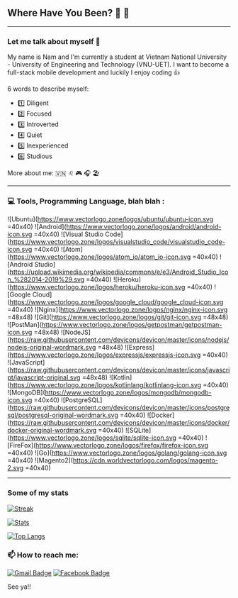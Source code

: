 ## Where Have You Been? :rofl: :rofl:
---
### Let me talk about myself :love_you_gesture:
My name is Nam and I'm currently a student at Vietnam National University - University of Engineering and Technology (VNU-UET). I want to become a full-stack mobile development and luckily I enjoy coding :+1:

6 words to describe myself:
- :one: Diligent
- :two: Focused
- :three: Introverted
- :four: Quiet
- :five: Inexperienced
- :six: Studious

More about me:
:vietnam: :leo: :video_game: :headphones: :beach_umbrella:

---
### :computer: Tools, Programming Language, blah blah :
![Ubuntu](https://www.vectorlogo.zone/logos/ubuntu/ubuntu-icon.svg =40x40)
![Android](https://www.vectorlogo.zone/logos/android/android-icon.svg =40x40)
![Visual Studio Code](https://www.vectorlogo.zone/logos/visualstudio_code/visualstudio_code-icon.svg =40x40)
![Atom](https://www.vectorlogo.zone/logos/atom_io/atom_io-icon.svg =40x40)
![Android Studio](https://upload.wikimedia.org/wikipedia/commons/e/e3/Android_Studio_Icon_%282014-2019%29.svg =40x40)
![Heroku](https://www.vectorlogo.zone/logos/heroku/heroku-icon.svg =40x40)
![Google Cloud](https://www.vectorlogo.zone/logos/google_cloud/google_cloud-icon.svg =40x40)
![Nginx](https://www.vectorlogo.zone/logos/nginx/nginx-icon.svg =48x48)
![Git](https://www.vectorlogo.zone/logos/git/git-icon.svg =48x48)
![PostMan](https://www.vectorlogo.zone/logos/getpostman/getpostman-icon.svg =48x48)
![NodeJS](https://raw.githubusercontent.com/devicons/devicon/master/icons/nodejs/nodejs-original-wordmark.svg =48x48)
![Express](https://www.vectorlogo.zone/logos/expressjs/expressjs-icon.svg =40x40)
![JavaScript](https://raw.githubusercontent.com/devicons/devicon/master/icons/javascript/javascript-original.svg =48x48)
![Kotlin](https://www.vectorlogo.zone/logos/kotlinlang/kotlinlang-icon.svg =40x40)
![MongoDB](https://www.vectorlogo.zone/logos/mongodb/mongodb-icon.svg =40x40)
![PostgreSQL](https://raw.githubusercontent.com/devicons/devicon/master/icons/postgresql/postgresql-original-wordmark.svg =40x40)
![Docker](https://raw.githubusercontent.com/devicons/devicon/master/icons/docker/docker-original-wordmark.svg =40x40)
![SQLite](https://www.vectorlogo.zone/logos/sqlite/sqlite-icon.svg =40x40)
![FireFox](https://www.vectorlogo.zone/logos/firefox/firefox-icon.svg =40x40)
![Go](https://www.vectorlogo.zone/logos/golang/golang-icon.svg =40x40)
![Magento2](https://cdn.worldvectorlogo.com/logos/magento-2.svg =40x40)

---
### Some of my stats
[![Streak](https://github-readme-streak-stats.herokuapp.com/?user=inFngNam&theme=dracula)](https://git.io/streak-stats)

[![Stats](https://github-readme-stats.vercel.app/api?username=inFngNam&theme=dracula)](https://github.com/anuraghazra/github-readme-stats)

[![Top Langs](https://github-readme-stats.vercel.app/api/top-langs/?username=inFngNam&theme=dracula&layout=compact)](https://github.com/anuraghazra/github-readme-stats)

### 📫 How to reach me:
[![Gmail Badge](https://img.shields.io/badge/-Gmail-d14836?style=flat-square&logo=Gmail&logoColor=white)](mailto:inf.ng.nam@gmail.com)
[![Facebook Badge](https://img.shields.io/badge/Facebook-1877F2?style=flat-square&logo=facebook&logoColor=white)](https://www.facebook.com/oinfamous)

See ya!!

<!-- [![Hits](https://hits.seeyoufarm.com/api/count/incr/badge.svg?url=https%3A%2F%2Fgithub.com%2FinFngNam%2Fhit-counter&count_bg=%2379C83D&title_bg=%23555555&icon=&icon_color=%23E7E7E7&title=View&edge_flat=false)](https://hits.seeyoufarm.com) -->

<!--
- 🔭 I’m currently working on ...
- 🌱 I’m currently learning ...
- 👯 I’m looking to collaborate on ...
- 🤔 I’m looking for help with ...
- 💬 Ask me about ...
- 📫 How to reach me: ...
- 😄 Pronouns: ...
- ⚡ Fun fact: ...
-->

<!-- [![Trophy](https://github-profile-trophy.vercel.app/?username=inFngNam&theme=dracula&column=7)](https://github.com/ryo-ma/github-profile-trophy) -->